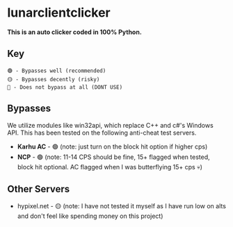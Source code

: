 # lunarclientclicker
**This is an auto clicker coded in 100% Python.**
## Key
```
🟢 - Bypasses well (recommended)
🟡 - Bypasses decently (risky)
🔴 - Does not bypass at all (DONT USE)
```
## Bypasses
We utilize modules like win32api, which replace C++ and c#'s Windows API.  This has been tested on the following anti-cheat test servers.


* **Karhu AC** - 🟢 (note: just turn on the block hit option if higher cps)
* **NCP** - 🟢 (note:  11-14 CPS should be fine, 15+ flagged when tested, block hit optional.  AC flagged when I was butterflying 15+ cps 💀)

## Other Servers
* hypixel.net - 🟡 (note: I have not tested it myself as I have run low on alts and don't feel like spending money on this project)

